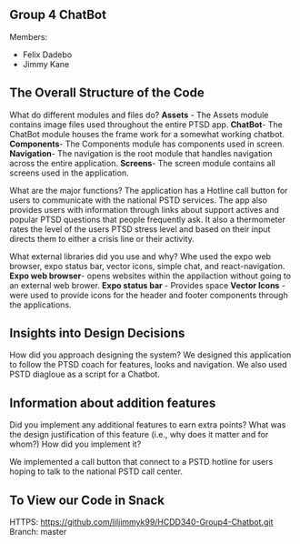 ## Group 4 ChatBot

Members:
- Felix Dadebo
- Jimmy Kane

## The Overall Structure of the Code
What do different modules and files do?
**Assets** - The Assets module contains image files used throughout the entire PTSD app.
**ChatBot**- The ChatBot module houses the frame work for a somewhat working chatbot.
**Components**- The Components module has components used in screen.
**Navigation**- The navigation is the root module that handles navigation across the entire application.
**Screens**- The screen module contains all screens used in the application.

What are the major functions?
The application has a Hotline call button for users to communicate with the national PSTD services. The app also
provides users with information through links about support actives and popular PTSD questions that people frequently ask. 
It also a thermometer rates the level of the users PTSD stress level and based on their input directs them to either a crisis line
or their activity. 

What external libraries did you use and why?
Whe used the expo web browser, expo status bar, vector icons, simple chat, and react-navigation. 
**Expo web browser**- opens websites within the appilaction without going to an external web brower.
**Expo status bar** - Provides space 
**Vector Icons** - were used to provide icons for the header and footer components through the applications.

## Insights into Design Decisions
How did you approach designing the system?
We designed this application to follow the PTSD coach for features, looks and navigation.
We also used PSTD diagloue as a script for a Chatbot.


## Information about addition features
Did you implement any additional features to earn extra points?
What was the design justification of this feature (i.e., why does it matter and for whom?)
How did you implement it?

We implemented a call button that connect to a PSTD hotline for users hoping to talk to the national PSTD call center.


## To View our Code in Snack
HTTPS: https://github.com/liljimmyk99/HCDD340-Group4-Chatbot.git 
Branch: master